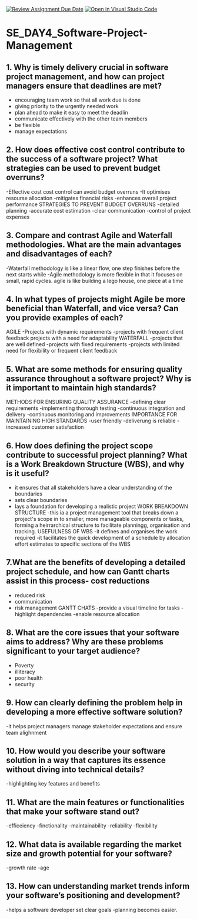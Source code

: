 [![Review Assignment Due Date](https://classroom.github.com/assets/deadline-readme-button-22041afd0340ce965d47ae6ef1cefeee28c7c493a6346c4f15d667ab976d596c.svg)](https://classroom.github.com/a/9pw6JKcu)
[![Open in Visual Studio Code](https://classroom.github.com/assets/open-in-vscode-2e0aaae1b6195c2367325f4f02e2d04e9abb55f0b24a779b69b11b9e10269abc.svg)](https://classroom.github.com/online_ide?assignment_repo_id=18555578&assignment_repo_type=AssignmentRepo)
# SE_DAY4_Software-Project-Management
## 1. Why is timely delivery crucial in software project management, and how can project managers ensure that deadlines are met?

- encouraging team work so that all work due is done
- giving priority to the urgently needed work
- plan ahead to make it easy to meet the deadlin
- communicate effectively with the other team members
- be flexible
- manage expectations
  
## 2. How does effective cost control contribute to the success of a software project? What strategies can be used to prevent budget overruns?

-Effective cost cost control can avoid budget overruns
-It optimises resourse allocation
-mitigates financial risks
-enhances overall project performance
STRATEGIES TO PREVENT BUDGET OVERRUNS
-detailed planning
-accurate cost estimation
-clear communication
-control of project expenses

## 3. Compare and contrast Agile and Waterfall methodologies. What are the main advantages and disadvantages of each?
-Waterfall methodology is like a linear flow, one step finishes before the next starts 
while
-Agile methodology is more flexible in that it focuses on small, rapid cycles. agile is like building a lego house, one piece at a time 

## 4. In what types of projects might Agile be more beneficial than Waterfall, and vice versa? Can you provide examples of each?
AGILE
-Projects with dynamic requirements
-projects with frequent client feedback
projects with a need for adaptability
WATERFALL
-projects that are well defined
-projects with fixed requirements
-projects with limited need for flexibility or frequent client feedback

## 5. What are some methods for ensuring quality assurance throughout a software project? Why is it important to maintain high standards?
METHODS FOR ENSURING QUALITY ASSURANCE
-defining clear requirements
-implementing thorough testing
-continuous integration and delivery
-continuous monitoring and improvements
IMPORTANCE FOR MAINTAINING HIGH STANDARDS
-user friendly
-deliverung is reliable
-increased customer satisfaction

## 6. How does defining the project scope contribute to successful project planning? What is a Work Breakdown Structure (WBS), and why is it useful?
- it ensures that all stakeholders have a clear understanding of the boundaries
- sets clear boundaries
- lays a foundation for developing a realistic project 
  WORK BREAKDOWN STRUCTURE
-this ia a project management tool that breaks down a project's scope in to smaller, more manageable components or tasks, forming a heirrarchical structure to facilitate planningg, organisation and tracking.
USEFULNESS OF WBS
-it defines and organises the work required
-it facilitates the quick development of a schedule by allocation effort estimates to specific sections of the WBS

## 7.What are the benefits of developing a detailed project schedule, and how can Gantt charts assist in this process- cost reductions
- reduced risk
- communication
- risk management
  GANTT CHATS
  -provide a visual timeline for tasks
  -highlight dependencies
  -enable resource allocation 

## 8. What are the core issues that your software aims to address? Why are these problems significant to your target audience?
- Poverty
- illiteracy
- poor health
- security

## 9. How can clearly defining the problem help in developing a more effective software solution?
-it helps project managers manage stakeholder expectations and ensure team alighnment

## 10. How would you describe your software solution in a way that captures its essence without diving into technical details?
-highlighting key features and benefits

## 11. What are the main features or functionalities that make your software stand out?
-efficeiency
-finctionality
-maintainability
-reliability
-flexibility

## 12. What data is available regarding the market size and growth potential for your software?
-growth rate
-age

## 13. How can understanding market trends inform your software’s positioning and development?
-helps a software developer set clear goals
-planning becomes easier.

